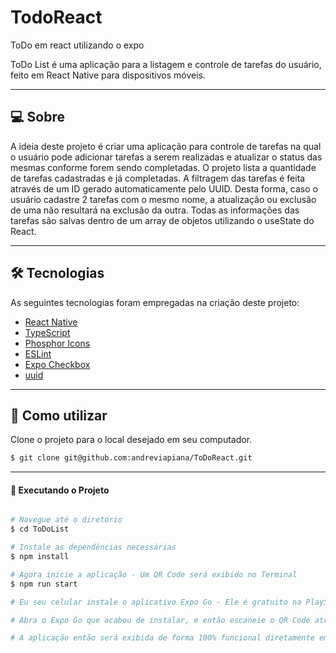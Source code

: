 # TodoReact
ToDo em react utilizando o expo 

ToDo List é uma aplicação para a listagem e controle de tarefas do usuário, feito em React Native para dispositivos móveis.

___

## 💻 Sobre
A ideia deste projeto é criar uma aplicação para controle de tarefas na qual o usuário pode adicionar tarefas a serem realizadas e atualizar o status das mesmas conforme forem sendo completadas. O projeto lista a quantidade de tarefas cadastradas e já completadas. A filtragem das tarefas é feita através de um ID gerado automaticamente pelo UUID. Desta forma, caso o usuário cadastre 2 tarefas com o mesmo nome, a atualização ou exclusão de uma não resultará na exclusão da outra. Todas as informações das tarefas são salvas dentro de um array de objetos utilizando o useState do React.

___


## 🛠 Tecnologias

As seguintes tecnologias foram empregadas na criação deste projeto:

- [React Native](https://reactnative.dev/)
- [TypeScript](https://www.typescriptlang.org/)
- [Phosphor Icons](https://phosphoricons.com/)
- [ESLint](https://eslint.org/)
- [Expo Checkbox](https://docs.expo.dev/versions/latest/sdk/checkbox/)
- [uuid](https://www.npmjs.com/package/react-native-uuid)

___

## 🚀 Como utilizar

Clone o projeto para o local desejado em seu computador.

```bash
$ git clone git@github.com:andreviapiana/ToDoReact.git
```
___

#### 🚧 Executando o Projeto
```bash

# Navegue até o diretório
$ cd ToDoList

# Instale as dependências necessárias
$ npm install

# Agora inicie a aplicação - Um QR Code será exibido no Terminal
$ npm run start

# Eu seu celular instale o aplicativo Expo Go - Ele é gratuito na PlayStore.

# Abra o Expo Go que acabou de instalar, e então escaneie o QR Code através do aplicativo.

# A aplicação então será exibida de forma 100% funcional diretamente em seu celular.

